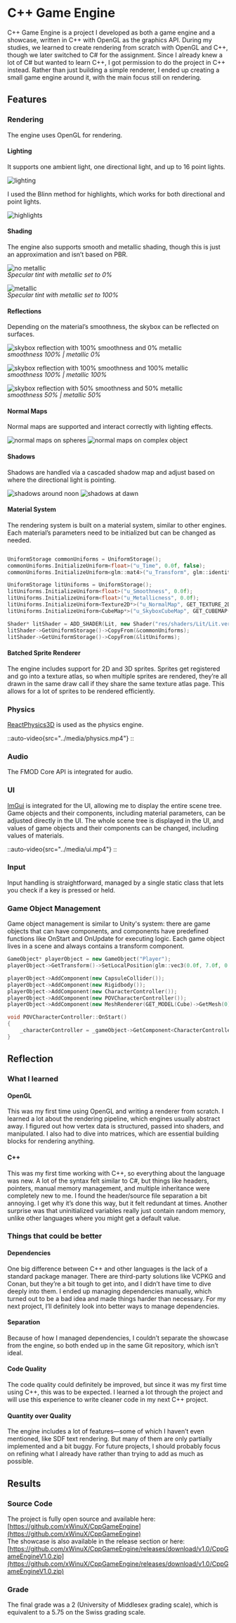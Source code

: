 # C++ Game Engine
C++ Game Engine is a project I developed as both a game engine and a showcase, written in C++ with OpenGL as the graphics API. 
During my studies, we learned to create rendering from scratch with OpenGL and C++, though we later switched to C# for the assignment. 
Since I already knew a lot of C# but wanted to learn C++, I got permission to do the project in C++ instead.
Rather than just building a simple renderer, I ended up creating a small game engine around it, with the main focus still on rendering.

## Features

### Rendering
The engine uses OpenGL for rendering.

#### Lighting
It supports one ambient light, one directional light, and up to 16 point lights.

![lighting](../media/lighting.png)

I used the Blinn method for highlights, which works for both directional and point lights.

![highlights](../media/highlights.png)

#### Shading
The engine also supports smooth and metallic shading, though this is just an approximation and isn’t based on PBR.

![no metallic](../media/no-metallic.png)

<p style="margin-top: -1rem"><i>Specular tint with metallic set to 0%</i></p>

![metallic](../media/metallic.png)

<p style="margin-top: -1rem"><i>Specular tint with metallic set to 100%</i></p>

#### Reflections
Depending on the material’s smoothness, the skybox can be reflected on surfaces.

![skybox reflection with 100% smoothness and 0% metallic](../media/reflection-100s-0m.png)
<p style="margin-top: -1rem"><i>smoothness 100% | metallic 0%</i></p>

![skybox reflection with 100% smoothness and 100% metallic](../media/reflection-100s-100m.png)
<p style="margin-top: -1rem"><i>smoothness 100% | metallic 100%</i></p>

![skybox reflection with 50% smoothness and 50% metallic](../media/reflection-50s-50m.png)
<p style="margin-top: -1rem"><i>smoothness 50% | metallic 50%</i></p>

#### Normal Maps
Normal maps are supported and interact correctly with lighting effects.

![normal maps on spheres](../media/normal-maps-0.png)
![normal maps on complex object](../media/normal-maps-1.png)


#### Shadows
Shadows are handled via a cascaded shadow map and adjust based on where the directional light is pointing.

![shadows around noon](../media/shadows-0.png)
![shadows at dawn](../media/shadows-1.png)

#### Material System
The rendering system is built on a material system, similar to other engines. 
Each material’s parameters need to be initialized but can be changed as needed.

```cpp

UniformStorage commonUniforms = UniformStorage();
commonUniforms.InitializeUniform<float>("u_Time", 0.0f, false);
commonUniforms.InitializeUniform<glm::mat4>("u_Transform", glm::identity<glm::mat4>(), false);

UniformStorage litUniforms = UniformStorage();
litUniforms.InitializeUniform<float>("u_Smoothness", 0.0f);
litUniforms.InitializeUniform<float>("u_Metallicness", 0.0f);
litUniforms.InitializeUniform<Texture2D*>("u_NormalMap", GET_TEXTURE_2D(NormalMapDefault));
litUniforms.InitializeUniform<CubeMap*>("u_SkyboxCubeMap", GET_CUBEMAP(SkyBox));

Shader* litShader = ADD_SHADER(Lit, new Shader("res/shaders/Lit/Lit.vert", "res/shaders/Lit/Lit.frag"));
litShader->GetUniformStorage()->CopyFrom(&commonUniforms);
litShader->GetUniformStorage()->CopyFrom(&litUniforms);

```

#### Batched Sprite Renderer
The engine includes support for 2D and 3D sprites.
Sprites get registered and go into a texture atlas, so when multiple sprites are rendered, they’re all drawn in the same draw call if they share the same texture atlas page.
This allows for a lot of sprites to be rendered efficiently.


### Physics
[ReactPhysics3D](https://www.reactphysics3d.com) is used as the physics engine.  

::auto-video{src="../media/physics.mp4"}
::

### Audio
The FMOD Core API is integrated for audio.

### UI
[ImGui](https://github.com/ocornut/imgui) is integrated for the UI, allowing me to display the entire scene tree.
Game objects and their components, including material parameters, can be adjusted directly in the UI.
The whole scene tree is displayed in the UI, and values of game objects and their components can be changed, including values of materials.

::auto-video{src="../media/ui.mp4"}
::

### Input
Input handling is straightforward, managed by a single static class that lets you check if a key is pressed or held.

### Game Object Management
Game object management is similar to Unity's system: there are game objects that can have components,
and components have predefined functions like OnStart and OnUpdate for executing logic.
Each game object lives in a scene and always contains a transform component.

```cpp
GameObject* playerObject = new GameObject("Player");
playerObject->GetTransform()->SetLocalPosition(glm::vec3(0.0f, 7.0f, 0.0f));

playerObject->AddComponent(new CapsuleCollider());
playerObject->AddComponent(new Rigidbody());
playerObject->AddComponent(new CharacterController());
playerObject->AddComponent(new POVCharacterController());
playerObject->AddComponent(new MeshRenderer(GET_MODEL(Cube)->GetMesh(0), GET_MATERIAL(Crate)));

void POVCharacterController::OnStart() 
{ 
    _characterController = _gameObject->GetComponent<CharacterController>(); 
}
```

## Reflection

### What I learned

#### OpenGL
This was my first time using OpenGL and writing a renderer from scratch.
I learned a lot about the rendering pipeline, which engines usually abstract away.
I figured out how vertex data is structured, passed into shaders, and manipulated.
I also had to dive into matrices, which are essential building blocks for rendering anything.

#### C++
This was my first time working with C++, so everything about the language was new.
A lot of the syntax felt similar to C#, but things like headers, pointers, manual memory management, and multiple inheritance were completely new to me.
I found the header/source file separation a bit annoying.
I get why it’s done this way, but it felt redundant at times.
Another surprise was that uninitialized variables really just contain random memory, unlike other languages where you might get a default value.

### Things that could be better

#### Dependencies
One big difference between C++ and other languages is the lack of a standard package manager.
There are third-party solutions like VCPKG and Conan, but they’re a bit tough to get into, and I didn’t have time to dive deeply into them.
I ended up managing dependencies manually, which turned out to be a bad idea and made things harder than necessary.
For my next project, I’ll definitely look into better ways to manage dependencies.

#### Separation
Because of how I managed dependencies, I couldn’t separate the showcase from the engine, so both ended up in the same Git repository, which isn’t ideal.

#### Code Quality
The code quality could definitely be improved, but since it was my first time using C++, this was to be expected.
I learned a lot through the project and will use this experience to write cleaner code in my next C++ project.

#### Quantity over Quality
The engine includes a lot of features—some of which I haven’t even mentioned, like SDF text rendering.
But many of them are only partially implemented and a bit buggy.
For future projects, I should probably focus on refining what I already have rather than trying to add as much as possible.

## Results

### Source Code
The project is fully open source and available here: [https://github.com/xWinuX/CppGameEngine](https://github.com/xWinuX/CppGameEngine) \
The showcase is also available in the release section or here: [https://github.com/xWinuX/CppGameEngine/releases/download/v1.0/CppGameEngineV1.0.zip](https://github.com/xWinuX/CppGameEngine/releases/download/v1.0/CppGameEngineV1.0.zip)

### Grade
The final grade was a 2 (University of Middlesex grading scale), which is equivalent to a 5.75 on the Swiss grading scale.

